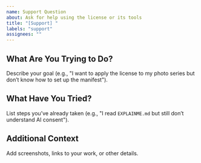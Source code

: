 ```yaml
---
name: Support Question
about: Ask for help using the license or its tools
title: "[Support] "
labels: "support"
assignees: ""
---
```


## What Are You Trying to Do?
Describe your goal (e.g., "I want to apply the license to my photo series but don’t know how to set up the manifest").

## What Have You Tried?
List steps you’ve already taken (e.g., "I read `EXPLAINME.md` but still don’t understand AI consent").

## Additional Context
Add screenshots, links to your work, or other details.
